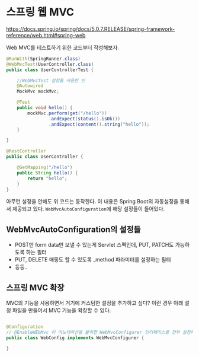 스프링 웹 MVC 
============================

https://docs.spring.io/spring/docs/5.0.7.RELEASE/spring-framework-reference/web.html#spring-web

Web MVC를 테스트하기 위한 코드부터 작성해보자.

```java
@RunWith(SpringRunner.class)
@WebMvcTest(UserController.class)
public class UserControllerTest {

    //WebMvcTest 설정을 사용한 빈
    @Autowired
    MockMvc mockMvc;

    @Test
    public void hello() {
        mockMvc.perform(get("/hello"))
                .andExpect(status().isOk())
                .andExpect(content().string("hello"));
    }

}
```

```java
@RestController
public class UserController {

    @GetMapping("/hello")
    public String hello() {
        return "hello";
    }
}
```

아무런 설정을 안해도 위 코드는 동작한다. 
이 내용은 Spring Boot의 자동설정을 통해서 제공되고 있다. `WebMvcAutoConfiguration`에 해당 설정들이 들어있다. 

## WebMvcAutoConfiguration의 설정들
- POST만 form data만 보낼 수 있는게 Servlet 스펙인데, PUT, PATCH도 가능하도록 하는 필터 
- PUT, DELETE 매핑도 할 수 있도록 _method 파라미터를 설정하는 필터
- 등등..

## 스프링 MVC 확장
MVC의 기능을 사용하면서 거기에 커스텀한 설정을 추가하고 싶다? 
이런 경우 아래 설정 파일을 만들어서 MVC 기능을 확장할 수 있다.

```java

@Configuration
// @EnableWEbMvc 이 어노테이션을 붙이면 WebMvcConfigurer 인터페이스를 전부 설정해야한다. 
public class WebConfig implements WebMvcConfigurer {

}
```